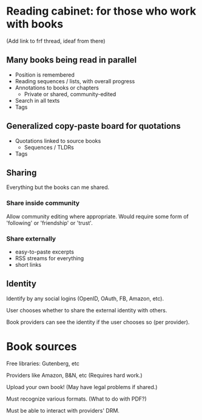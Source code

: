# Reading cabinet: for those who work with books

(Add link to frf thread, ideaf from there)

## Many books being read in parallel
* Position is remembered
* Reading sequences / lists, with overall progress
* Annotations to books or chapters
  * Private or shared, community-edited
* Search in all texts
* Tags

## Generalized copy-paste board for quotations
* Quotations linked to source books
  * Sequences / TLDRs
* Tags

## Sharing

Everything but the books can me shared.

### Share inside community

Allow community editing where appropriate.
Would require some form of 'following' or 'friendship' or 'trust'.

### Share externally
* easy-to-paste excerpts
* RSS streams for everything
* short links

## Identity

Identify by any social logins (OpenID, OAuth, FB, Amazon, etc).

User chooses whether to share the external identity with others.

Book providers can see the identity if the user chooses so (per provider).

# Book sources

Free libraries: Gutenberg, etc

Providers like Amazon, B&N, etc (Requires hard work.)

Upload your own book! (May have legal problems if shared.)

Must recognize various formats. (What to do with PDF?)

Must be able to interact with providers' DRM.
